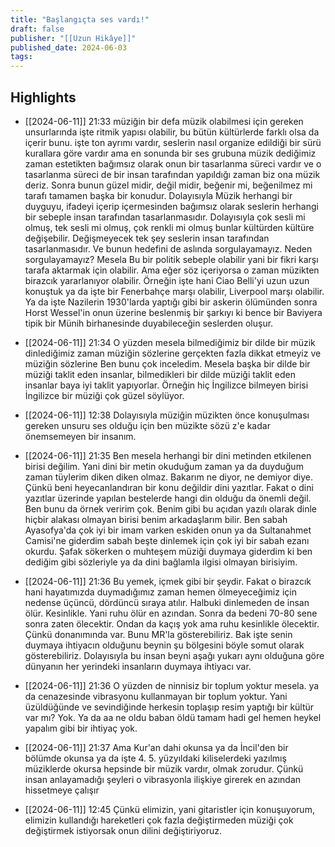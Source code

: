 ```yaml
---
title: "Başlangıçta ses vardı!"
draft: false
publisher: "[[Uzun Hikâye]]"
published_date: 2024-06-03
tags:
---
```



## Highlights
* [[2024-06-11]] 21:33  müziğin bir defa müzik olabilmesi için gereken unsurlarında işte ritmik yapısı olabilir, bu bütün kültürlerde farklı olsa da içerir bunu. işte ton ayrımı vardır, seslerin nasıl organize edildiği bir sürü kurallara göre vardır ama en sonunda bir ses grubuna müzik dediğimiz zaman estetikten bağımsız olarak onun bir tasarlanma süreci vardır ve o tasarlanma süreci de bir insan tarafından yapıldığı zaman biz ona müzik deriz. Sonra bunun güzel midir, değil midir, beğenir mi, beğenilmez mi tarafı tamamen başka bir konudur. Dolayısıyla Müzik herhangi bir duyguyu, ifadeyi içerip içermesinden bağımsız olarak seslerin herhangi bir sebeple insan tarafından tasarlanmasıdır. Dolayısıyla çok sesli mi olmuş, tek sesli mi olmuş, çok renkli mi olmuş bunlar kültürden kültüre değişebilir. Değişmeyecek tek şey seslerin insan tarafından tasarlanmasıdır. Ve bunun hedefini de aslında sorgulayamayız. Neden sorgulayamayız? Mesela Bu bir politik sebeple olabilir yani bir fikri karşı tarafa aktarmak için olabilir. Ama eğer söz içeriyorsa o zaman müzikten birazcık yararlanıyor olabilir. Örneğin işte hani Ciao Belli'yi uzun uzun konuştuk ya da işte bir Fenerbahçe marşı olabilir, Liverpool marşı olabilir. Ya da işte Nazilerin 1930'larda yaptığı gibi bir askerin ölümünden sonra Horst Wessel'in onun üzerine beslenmiş bir şarkıyı ki bence bir Baviyera tipik bir Münih birhanesinde duyabileceğin seslerden oluşur.

* [[2024-06-11]] 21:34  O yüzden mesela bilmediğimiz bir dilde bir müzik dinlediğimiz zaman müziğin sözlerine gerçekten fazla dikkat etmeyiz ve müziğin sözlerine Ben bunu çok inceledim. Mesela başka bir dilde bir müziği taklit eden insanlar, bilmedikleri bir dilde müziği taklit eden insanlar baya iyi taklit yapıyorlar. Örneğin hiç İngilizce bilmeyen birisi İngilizce bir müziği çok güzel söylüyor.

* [[2024-06-11]] 12:38  Dolayısıyla müziğin müzikten önce konuşulması gereken unsuru ses olduğu için ben müzikte sözü z'e kadar önemsemeyen bir insanım.

* [[2024-06-11]] 21:35  Ben mesela herhangi bir dini metinden etkilenen birisi değilim. Yani dini bir metin okuduğum zaman ya da duyduğum zaman tüylerim diken diken olmaz. Bakarım ne diyor, ne demiyor diye. Çünkü beni heyecanlandıran bir konu değildir dini yazıtlar. Fakat o dini yazıtlar üzerinde yapılan bestelerde hangi din olduğu da önemli değil. Ben bunu da örnek veririm çok. Benim gibi bu açıdan yazılı olarak dinle hiçbir alakası olmayan birisi benim arkadaşlarım bilir. Ben sabah Ayasofya'da çok iyi bir imam varken eskiden onun ya da Sultanahmet Camisi'ne giderdim sabah beşte dinlemek için çok iyi bir sabah ezanı okurdu. Şafak sökerken o muhteşem müziği duymaya giderdim ki ben dediğim gibi sözleriyle ya da dini bağlamla ilgisi olmayan birisiyim.

* [[2024-06-11]] 21:36  Bu yemek, içmek gibi bir şeydir. Fakat o birazcık hani hayatımızda duymadığımız zaman hemen ölmeyeceğimiz için nedense üçüncü, dördüncü sıraya atılır. Halbuki dinlemeden de insan ölür. Kesinlikle. Yani ruhu ölür en azından. Sonra da bedeni 70-80 sene sonra zaten ölecektir. Ondan da kaçış yok ama ruhu kesinlikle ölecektir. Çünkü donanımında var. Bunu MR'la gösterebiliriz. Bak işte senin duymaya ihtiyacın olduğunu beynin şu bölgesini böyle somut olarak gösterebiliriz. Dolayısıyla bu insan beyni aşağı yukarı aynı olduğuna göre dünyanın her yerindeki insanların duymaya ihtiyacı var.

* [[2024-06-11]] 21:36  O yüzden de ninnisiz bir toplum yoktur mesela. ya da cenazesinde vibrasyonu kullanmayan bir toplum yoktur. Yani üzüldüğünde ve sevindiğinde herkesin toplaşıp resim yaptığı bir kültür var mı? Yok. Ya da aa ne oldu baban öldü tamam hadi gel hemen heykel yapalım gibi bir ihtiyaç yok.

* [[2024-06-11]] 21:37  Ama Kur'an dahi okunsa ya da İncil'den bir bölümde okunsa ya da işte 4. 5. yüzyıldaki kiliselerdeki yazılmış müziklerde okursa hepsinde bir müzik vardır, olmak zorudur. Çünkü insan anlayamadığı şeyleri o vibrasyonla ilişkiye girerek en azından hissetmeye çalışır

* [[2024-06-11]] 12:45  Çünkü elimizin, yani gitaristler için konuşuyorum, elimizin kullandığı hareketleri çok fazla değiştirmeden müziği çok değiştirmek istiyorsak onun dilini değiştiriyoruz.

